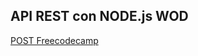 ## API REST con NODE.js WOD 

[POST Freecodecamp ](https://www.freecodecamp.org/news/rest-api-design-best-practices-build-a-rest-api/)
